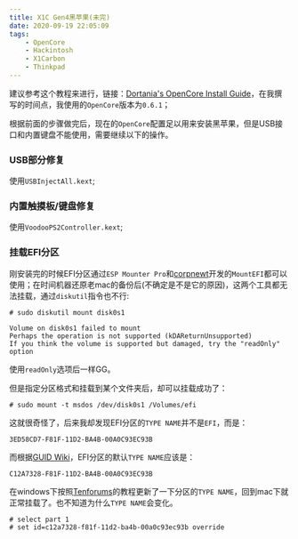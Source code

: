 ```yaml
---
title: X1C Gen4黑苹果(未完)
date: 2020-09-19 22:05:09
tags:
    - OpenCore
    - Hackintosh
    - X1Carbon
    - Thinkpad
---
```


建议参考这个教程来进行，链接：[Dortania's OpenCore Install Guide][1]，在我撰写的时间点，我使用的`OpenCore`版本为`0.6.1`；

<!-- more -->

根据前面的步骤做完后，现在的`OpenCore`配置足以用来安装黑苹果，但是USB接口和内置键盘不能使用，需要继续以下的操作。

### USB部分修复

使用`USBInjectAll.kext`;

### 内置触摸板/键盘修复

使用`VoodooPS2Controller.kext`;

### 挂载EFI分区

刚安装完的时候EFI分区通过`ESP Mounter Pro`和[corpnewt][2]开发的`MountEFI`都可以使用；在时间机器还原老mac的备份后(不确定是不是它的原因)，这两个工具都无法挂载，通过`diskutil`指令也不行:

```` shell
# sudo diskutil mount disk0s1

Volume on disk0s1 failed to mount
Perhaps the operation is not supported (kDAReturnUnsupported)
If you think the volume is supported but damaged, try the "readOnly" option
````

使用`readOnly`选项后一样GG。

但是指定分区格式和挂载到某个文件夹后，却可以挂载成功了：

```` shell
# sudo mount -t msdos /dev/disk0s1 /Volumes/efi
````

这就很奇怪了，后来我却发现EFI分区的`TYPE NAME`并不是`EFI`，而是：

```` shell
3ED58CD7-F81F-11D2-BA4B-00A0C93EC93B
````

而根据[GUID Wiki][3]，EFI分区的默认`TYPE NAME`应该是：

```` shell
C12A7328-F81F-11D2-BA4B-00A0C93EC93B
````

在windows下按照[Tenforums][4]的教程更新了一下分区的`TYPE NAME`，回到mac下就正常挂载了。也不知道为什么`TYPE NAME`会变化。

```` shell
# select part 1
# set id=c12a7328-f81f-11d2-ba4b-00a0c93ec93b override
````

[1]: https://dortania.github.io/OpenCore-Install-Guide/
[2]: https://github.com/corpnewt/MountEFI
[3]: https://zh.wikipedia.org/wiki/GUID%E7%A3%81%E7%A2%9F%E5%88%86%E5%89%B2%E8%A1%A8
[4]: https://www.tenforums.com/drivers-hardware/80762-how-sign-existing-partition-efi-partition-diskpart.html?__cf_chl_jschl_tk__=9789e766affeba1f6f2d26227d92bfb465648816-1607320904-0-ASCn0XpUNHgixD-isIN0WE31Q2oCVm4EMRM2cq2mQDfafZaT9kU42Vbwvq76uU60pBMfqhba11qRxaLIzYzS50F0hzwqVwG-fgnD8oFZmLhKMYx2VZmVfsW3QBqzoBNdC_6nMGxnzenCCI6kD6kx1pd7SwPmJPNxqHg46onN3HBvonWrri3j06zz8fE7HhuQ2WxR3hjMIXDu4SKaINMpCoc2jP_4BcpYEiQM1s0ptnikLPKDzZ9mnrzum8DjWrmeUemznBb36dAbMvxX2nRfdINqgWggmT0pcpA34QzX0ygouWSgMckhaRgO0s25ZMyWRHAS16TKd28q4oWTJa2WL7_xfTN0DQDYKQA9WaJd5itNUOuDs9UOzHRx6fA91115JUkgCom_R3dNL0TpSCeHvVmU-BJluoBbavZoL3td5pzd
